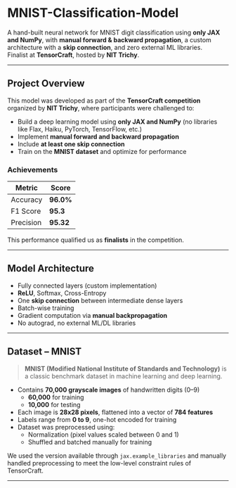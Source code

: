 # MNIST-Classification-Model

A hand-built neural network for MNIST digit classification using **only JAX and NumPy**, with **manual forward & backward propagation**, a custom architecture with a **skip connection**, and zero external ML libraries.  
Finalist at **TensorCraft**, hosted by **NIT Trichy**.

---

## Project Overview

This model was developed as part of the **TensorCraft competition** organized by **NIT Trichy**, where participants were challenged to:

- Build a deep learning model using **only JAX and NumPy** (no libraries like Flax, Haiku, PyTorch, TensorFlow, etc.)
- Implement **manual forward and backward propagation**
- Include **at least one skip connection**
- Train on the **MNIST dataset** and optimize for performance

### Achievements

| Metric       | Score         |
|--------------|---------------|
| Accuracy     | **96.0%**     |
| F1 Score     | **95.3**      |
| Precision    | **95.32**     |

This performance qualified us as **finalists** in the competition.

---

## Model Architecture

- Fully connected layers (custom implementation)
- **ReLU**, Softmax, Cross-Entropy
- One **skip connection** between intermediate dense layers
- Batch-wise training
- Gradient computation via **manual backpropagation**
- No autograd, no external ML/DL libraries

---

## Dataset – MNIST

> **MNIST (Modified National Institute of Standards and Technology)** is a classic benchmark dataset in machine learning and deep learning.

- Contains **70,000 grayscale images** of handwritten digits (0–9)
  - **60,000** for training
  - **10,000** for testing
- Each image is **28x28 pixels**, flattened into a vector of **784 features**
- Labels range from **0 to 9**, one-hot encoded for training
- Dataset was preprocessed using:
  - Normalization (pixel values scaled between 0 and 1)
  - Shuffled and batched manually for training

We used the version available through `jax.example_libraries` and manually handled preprocessing to meet the low-level constraint rules of TensorCraft.

---


